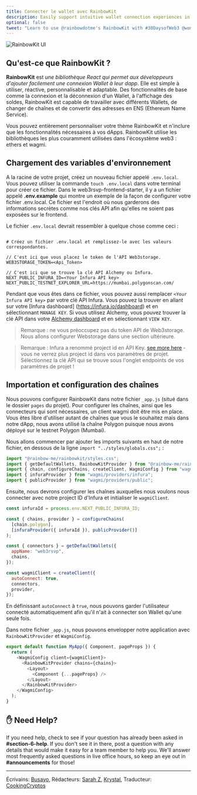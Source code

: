 ```yaml
---
title: Connecter le wallet avec RainbowKit
description: Easily support intuitive wallet connection experiences in your dapp by using RainbowKit, a React library.
optional: false
tweet: "Learn to use @rainbowdotme's RainbowKit with #30DaysofWeb3 @womenbuildweb3 🌈"
---
```


![RainbowKit UI](https://i.imgur.com/QgE9oIj.jpg)

## Qu'est-ce que RainbowKit ?

**RainbowKit** est _une bibliothèque React qui permet aux développeurs d'ajouter facilement une connexion Wallet à leur dapp_. Elle est simple à utiliser, réactive, personnalisable et adaptable. Des fonctionnalités de base comme la connexion et la déconnexion d'un Wallet, à l'affichage des soldes, RainbowKit est capable de travailler avec différents Wallets, de changer de chaînes et de convertir des adresses en ENS (Ethereum Name Service).

Vous pouvez entièrement personnaliser votre thème RainbowKit et n'inclure que les fonctionnalités nécessaires à vos dApps. RainbowKit utilise les bibliothèques les plus couramment utilisées dans l'écosystème web3 : ethers et wagmi.

## Chargement des variables d'environnement

A la racine de votre projet, créez un nouveau fichier appelé `.env.local`. Vous pouvez utiliser la commande `touch .env.local` dans votre terminal pour créer ce fichier. Dans le web3rsvp-frontend-starter, il y a un fichier appelé **.env.example** qui montre un exemple de la façon de configurer votre fichier .env.local. Ce fichier est l'endroit où nous garderons des informations secrètes comme nos clés API afin qu'elles ne soient pas exposées sur le frontend. 

Le fichier `.env.local` devrait ressembler à quelque chose comme ceci :

```

# Créez un fichier .env.local et remplissez-le avec les valeurs correspondantes.

// C'est ici que vous placez le token de l'API Web3storage.
WEB3STORAGE_TOKEN=<Api_Token>

// C'est ici que se trouve la clé API Alchemy ou Infura.
NEXT_PUBLIC_INFURA_ID=<Your Infura API key>
NEXT_PUBLIC_TESTNET_EXPLORER_URL=https://mumbai.polygonscan.com/
```

Pendant que vous êtes dans ce fichier, vous pouvez aussi remplacer `<Your Infura API key>` par votre clé API Infura. Vous pouvez la trouver en allant sur votre [Infura dashboard] (https://infura.io/dashboard) et en sélectionnant `MANAGE KEY`. Si vous utilisez Alchemy, vous pouvez trouver la clé API dans votre [Alchemy dashboard](https://dashboard.alchemyapi.io/) et en sélectionnant `VIEW KEY`.

> Remarque : ne vous préoccupez pas du token API de Web3storage. Nous allons configurer Webstorage dans une section ultérieure.

> Remarque : Infura a renommé project id en API Key. [see more here](https://docs.infura.io/infura/networks/ethereum/how-to/secure-a-project/project-id) - vous ne verrez plus project id dans vos paramètres de projet. Sélectionnez la clé API qui se trouve sous l'onglet endpoints de vos paramètres de projet !

## Importation et configuration des chaînes

Nous pouvons configurer RainbowKit dans notre fichier `_app.js` (situé dans le dossier `pages` du projet). Pour configurer les chaînes, ainsi que les connecteurs qui sont nécessaires, un client wagmi doit être mis en place. Vous êtes libre d'utiliser autant de chaînes que vous le souhaitez mais dans notre dApp, nous avons utilisé la chaîne Polygon puisque nous avons déployé sur le testnet Polygon (Mumbai).

Nous allons commencer par ajouter les imports suivants en haut de notre fichier, en dessous de la ligne `import "../styles/globals.css";` :

```javascript
import "@rainbow-me/rainbowkit/styles.css";
import { getDefaultWallets, RainbowKitProvider } from "@rainbow-me/rainbowkit";
import { chain, configureChains, createClient, WagmiConfig } from "wagmi";
import { infuraProvider } from "wagmi/providers/infura";
import { publicProvider } from "wagmi/providers/public";
```

Ensuite, nous devrons configurer les chaînes auxquelles nous voulons nous connecter avec notre project ID d'Infura et initialiser le `wagmiClient`.

```javascript
const infuraId = process.env.NEXT_PUBLIC_INFURA_ID;

const { chains, provider } = configureChains(
  [chain.polygon],
  [infuraProvider({ infuraId }), publicProvider()]
);

const { connectors } = getDefaultWallets({
  appName: "web3rsvp",
  chains,
});

const wagmiClient = createClient({
  autoConnect: true,
  connectors,
  provider,
});
```

En définissant `autoConnect` à `true`, nous pouvons garder l'utilisateur connecté automatiquement afin qu'il n'ait à connecter son Wallet qu'une seule fois.

Dans notre fichier `_app.js`, nous pouvons envelopper notre application avec `RainbowKitProvider` et `WagmiConfig`.

```javascript
export default function MyApp({ Component, pageProps }) {
  return (
    <WagmiConfig client={wagmiClient}>
      <RainbowKitProvider chains={chains}>
        <Layout>
          <Component {...pageProps} />
        </Layout>
      </RainbowKitProvider>
    </WagmiConfig>
  );
}
```

## ✋ Need Help?

If you need help, check to see if your question has already been asked in **#section-6-help**. If you don't see it in there, post a question with any details that would make it easy for a team member to help you. We'll answer most frequently asked questions in live office hours, so keep an eye out in **#announcements** for those!

---

Écrivains: [Busayo](https://twitter.com/AmoweO),
Rédacteurs: [Sarah Z](https://twitter.com/haegeez), [Krystal](https://twitter.com/theekrystallee),
Traducteur: [CookingCryptos](https://twitter.com/CookingCryptos)
